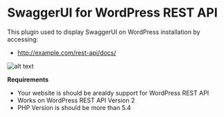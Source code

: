 # SwaggerUI for WordPress REST API

This plugin used to display SwaggerUI on WordPress installation by accessing:

  - http://example.com/rest-api/docs/

![alt text](https://i.ibb.co/p0Kjhpn/Screen-Shot-2019-07-25-at-08-57-32.png)
  
**Requirements**
 - Your website is should be arealdy support for WordPress REST API
 - Works on WordPress REST API Version 2
 - PHP Version is should be more than 5.4 
